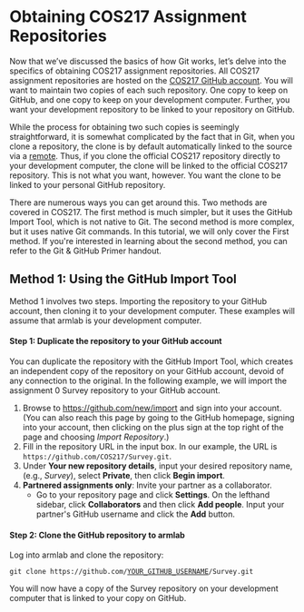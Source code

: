 # Obtaining COS217 Assignment Repositories

Now that we’ve discussed the basics of how Git works, let’s delve into the specifics of obtaining COS217 assignment repositories. All COS217 assignment repositories are hosted on the [COS217 GitHub account](https://github.com/orgs/COS217/repositories). You will want to maintain two copies of each such repository. One copy to keep on GitHub, and one copy to keep on your development computer. Further, you want your development repository to be linked to your repository on GitHub.&#x20;

While the process for obtaining two such copies is seemingly straightforward, it is somewhat complicated by the fact that in Git, when you clone a repository, the clone is by default automatically linked to the source via a [remote](broken-reference). Thus, if you clone the official COS217 repository directly to your development computer, the clone will be linked to the official COS217 repository. This is not what you want, however. You want the clone to be linked to your personal GitHub repository.&#x20;

There are numerous ways you can get around this. Two methods are covered in COS217. The first method is much simpler, but it uses the GitHub Import Tool, which is not native to Git. The second method is more complex, but it uses native Git commands. In this tutorial, we will only cover the First method. If you're interested in learning about the second method, you can refer to the Git & GitHub Primer handout.&#x20;

## Method 1: Using the GitHub Import Tool

Method 1 involves two steps. Importing the repository to your GitHub account, then cloning it to your development computer. These examples will assume that armlab is your development computer.

#### Step 1: Duplicate the repository to your GitHub account

You can duplicate the repository with the GitHub Import Tool, which creates an independent copy of the repository on your GitHub account, devoid of any connection to the original. In the following example, we will import the assignment 0 Survey repository to your GitHub account.&#x20;

1. Browse to https://github.com/new/import and sign into your account. (You can also reach this page by going to the GitHub homepage, signing into your account, then clicking on the plus sign at the top right of the page and choosing _Import Repository_.)
2. Fill in the repository URL in the input box. In our example, the URL is `https://github.com/COS217/Survey.git`.&#x20;
3. Under **Your new repository details**, input your desired repository name, (e.g., _Survey_), select **Private**, then click **Begin import**.&#x20;
4. **Partnered assignments only**: Invite your partner as a collaborator.&#x20;
   * Go to your repository page and click **Settings**. On the lefthand sidebar, click **Collaborators** and then click **Add people**. Input your partner's GitHub username and click the **Add** button.

#### Step 2: Clone the GitHub repository to armlab

Log into armlab and clone the repository:

<pre class="language-bash"><code class="lang-bash">git clone https://github.com/<a data-footnote-ref href="#user-content-fn-1">YOUR_GITHUB_USERNAME</a>/Survey.git
</code></pre>

You will now have a copy of the Survey repository on your development computer that is linked to your copy on GitHub.&#x20;



[^1]: Your personal username (i.e., not COS217!)
